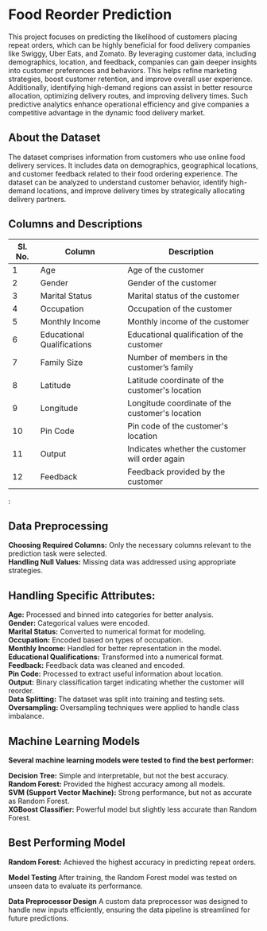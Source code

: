 # **Food Reorder Prediction**

This project focuses on predicting the likelihood of customers placing repeat orders, which can be highly beneficial for food delivery companies like Swiggy, Uber Eats, and Zomato. By leveraging customer data, including demographics, location, and feedback, companies can gain deeper insights into customer preferences and behaviors. This helps refine marketing strategies, boost customer retention, and improve overall user experience. Additionally, identifying high-demand regions can assist in better resource allocation, optimizing delivery routes, and improving delivery times. Such predictive analytics enhance operational efficiency and give companies a competitive advantage in the dynamic food delivery market.  


## **About the Dataset**

The dataset comprises information from customers who use online food delivery services. It includes data on demographics, geographical locations, and customer feedback related to their food ordering experience. The dataset can be analyzed to understand customer behavior, identify high-demand locations, and improve delivery times by strategically allocating delivery partners.  

## **Columns and Descriptions**


| Sl. No. | Column                      | Description                                          |
|---------|-----------------------------|------------------------------------------------------|
| 1       | Age                          | Age of the customer                                  |
| 2       | Gender                       | Gender of the customer                               |
| 3       | Marital Status               | Marital status of the customer                       |
| 4       | Occupation                   | Occupation of the customer                           |
| 5       | Monthly Income               | Monthly income of the customer                       |
| 6       | Educational Qualifications   | Educational qualification of the customer            |
| 7       | Family Size                  | Number of members in the customer’s family           |
| 8       | Latitude                     | Latitude coordinate of the customer's location       |
| 9       | Longitude                    | Longitude coordinate of the customer's location      |
| 10      | Pin Code                     | Pin code of the customer's location                  |
| 11      | Output                       | Indicates whether the customer will order again      |
| 12      | Feedback                     | Feedback provided by the customer  


:

## **Data Preprocessing**


**Choosing Required Columns:** Only the necessary columns relevant to the prediction task were selected.  
**Handling Null Values:** Missing data was addressed using appropriate strategies.  

## **Handling Specific Attributes:**
**Age:** Processed and binned into categories for better analysis.  
**Gender:** Categorical values were encoded.  
**Marital Status:** Converted to numerical format for modeling.  
**Occupation:** Encoded based on types of occupation.  
**Monthly Income:** Handled for better representation in the model.  
**Educational Qualifications:** Transformed into a numerical format.  
**Feedback:** Feedback data was cleaned and encoded.  
**Pin Code:** Processed to extract useful information about location.  
**Output:** Binary classification target indicating whether the customer will reorder.  
**Data Splitting:** The dataset was split into training and testing sets.  
**Oversampling:** Oversampling techniques were applied to handle class imbalance.  


## **Machine Learning Models**  

**Several machine learning models were tested to find the best performer:**  


**Decision Tree:** Simple and interpretable, but not the best accuracy.  
**Random Forest:** Provided the highest accuracy among all models.  
**SVM (Support Vector Machine):** Strong performance, but not as accurate as Random Forest.  
**XGBoost Classifier:** Powerful model but slightly less accurate than Random Forest.  

## **Best Performing Model**
**Random Forest:** Achieved the highest accuracy in predicting repeat orders.  

**Model Testing**
After training, the Random Forest model was tested on unseen data to evaluate its performance.  

**Data Preprocessor Design**
A custom data preprocessor was designed to handle new inputs efficiently, ensuring the data pipeline is streamlined for future predictions.  